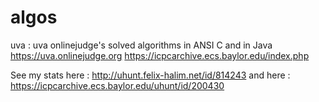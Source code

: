 # algos
uva : uva onlinejudge's solved algorithms in ANSI C and in Java
https://uva.onlinejudge.org
https://icpcarchive.ecs.baylor.edu/index.php

See my stats here : http://uhunt.felix-halim.net/id/814243
and here : https://icpcarchive.ecs.baylor.edu/uhunt/id/200430



